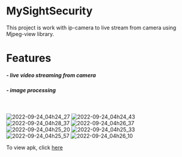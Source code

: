 # MySightSecurity

This project is work with ip-camera to live stream from camera using Mjpeg-view library.

<h1>Features</h1>
<h5>- live video streaming from camera</h5>
<h5>- image processing</h5>
<br>

![2022-09-24_04h24_27](https://user-images.githubusercontent.com/113958064/192096251-2889445e-1b76-498f-a133-124c3833851a.png)
![2022-09-24_04h24_43](https://user-images.githubusercontent.com/113958064/192096284-80d60627-ebef-46a5-a1f6-ee186f5ccff7.png)
![2022-09-24_04h28_37](https://user-images.githubusercontent.com/113958064/192096325-838131bb-a728-427c-a3c9-aad6c1092135.png)
![2022-09-24_04h26_37](https://user-images.githubusercontent.com/113958064/192096316-271a0db4-273b-4868-91ec-00582a61a784.png)
![2022-09-24_04h25_20](https://user-images.githubusercontent.com/113958064/192096291-5cd39e61-759b-476c-bc50-02606018aa99.png)
![2022-09-24_04h25_33](https://user-images.githubusercontent.com/113958064/192096295-cd660568-531f-4df3-a4cd-1ed1d5e94674.png)
![2022-09-24_04h25_57](https://user-images.githubusercontent.com/113958064/192096305-1fa9b7ae-6ebb-458c-9001-3b37b6f0c6cc.png)
![2022-09-24_04h26_10](https://user-images.githubusercontent.com/113958064/192096311-54ae10df-738b-4b65-9db7-81d8ee64d086.png)

To view apk, click <a href="https://github.com/bingostojanovic/MySightSecurity/blob/main/sightsecurity-v3.4.10.apk">here</a>
